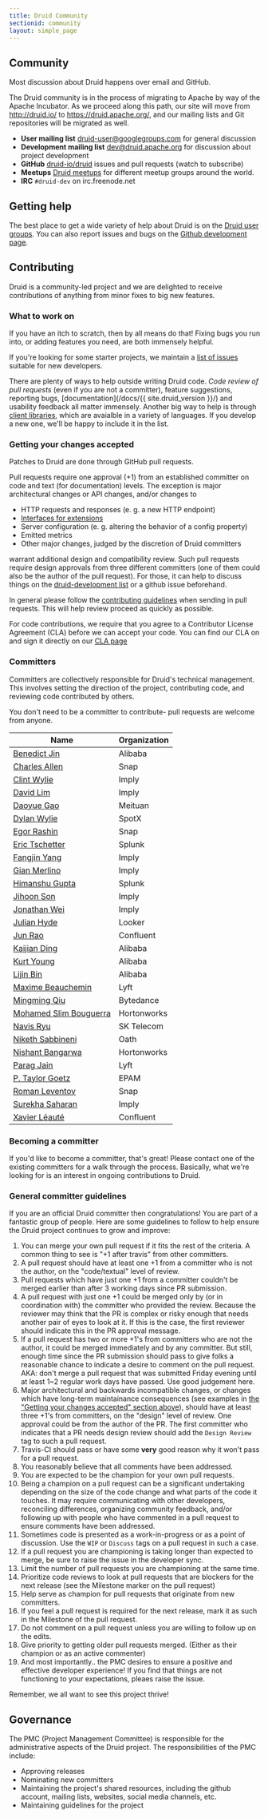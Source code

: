 ```yaml
---
title: Druid Community
sectionid: community
layout: simple_page
---
```


## Community

Most discussion about Druid happens over email and GitHub.

The Druid community is in the process of migrating to Apache by way of the Apache Incubator. As we proceed
along this path, our site will move from http://druid.io/ to https://druid.apache.org/, and our mailing lists
and Git repositories will be migrated as well.

* **User mailing list** [druid-user@googlegroups.com](https://groups.google.com/forum/#!forum/druid-user) for general discussion
* **Development mailing list** [dev@druid.apache.org](https://lists.apache.org/list.html?dev@druid.apache.org) for discussion about project development
* **GitHub** [druid-io/druid](https://github.com/apache/druid) issues and pull requests (watch to subscribe)
* **Meetups** [Druid meetups](https://www.meetup.com/topics/apache-druid/) for different meetup groups around the world.
* **IRC** `#druid-dev` on irc.freenode.net

## Getting help

The best place to get a wide variety of help about Druid is on the [Druid user
groups](druid-user@googlegroups.com). You can also report issues and bugs on
the [Github development page](https://github.com/apache/druid).

## Contributing

Druid is a community-led project and we are delighted to receive contributions
of anything from minor fixes to big new features.

### What to work on

If you have an itch to scratch, then by all means do that! Fixing bugs you run
into, or adding features you need, are both immensely helpful.

If you're looking for some starter projects, we maintain a [list of issues](https://github.com/apache/incubator-druid/issues?q=is%3Aopen+is%3Aissue+label%3A%22Difficulty+-+Easy%22) suitable
for new developers.

There are plenty of ways to help outside writing Druid code. *Code review of pull requests*
(even if you are not a committer), feature suggestions, reporting bugs, [documentation](/docs/{{ site.druid_version }}/)
and usability feedback all matter immensely. Another big way to help is
through [client libraries](/docs/latest/development/libraries.html), which are
avaialble in a variety of languages. If you develop a new one, we'll be happy
to include it in the list.

### Getting your changes accepted

Patches to Druid are done through GitHub pull requests.

Pull requests require one approval (+1) from an established committer on code and text (for documentation) levels. The
exception is major architectural changes or API changes, and/or changes to

 - HTTP requests and responses (e. g. a new HTTP endpoint)
 - [Interfaces for extensions](/docs/latest/development/modules.html)
 - Server configuration (e. g. altering the behavior of a config property)
 - Emitted metrics
 - Other major changes, judged by the discretion of Druid committers

warrant additional design and compatibility review. Such pull requests require design approvals from three different
committers (one of them could also be the author of the pull request). For those, it can help to discuss things
on the [druid-development list](https://groups.google.com/d/forum/druid-development) or a github issue beforehand.

In general please follow the [contributing guidelines](https://github.com/apache/incubator-druid/blob/master/CONTRIBUTING.md)
when sending in pull requests. This will help review proceed as quickly as
possible.

For code contributions, we require that you agree to a Contributor License
Agreement (CLA) before we can accept your code. You can find our CLA on and
sign it directly on our [CLA page](/community/cla.html)

### Committers

Committers are collectively responsible for Druid's technical management. This involves
setting the direction of the project, contributing code, and reviewing code contributed
by others.

You don't need to be a committer to contribute- pull requests are welcome from anyone.

| Name                                                  | Organization           |
| ----------------------------------------------------- | ---------------------- |
| [Benedict Jin](https://github.com/asdf2014)           | Alibaba                |
| [Charles Allen](https://github.com/drcrallen)         | Snap                   |
| [Clint Wylie](https://github.com/clintropolis)        | Imply                  |
| [David Lim](https://github.com/dclim)                 | Imply                  |
| [Daoyue Gao](https://github.com/gaodayue)             | Meituan                |
| [Dylan Wylie](https://github.com/Dylan1312)           | SpotX                  |
| [Egor Rashin](https://github.com/egor-ryashin)        | Snap                   |
| [Eric Tschetter](https://github.com/cheddar)          | Splunk                 |
| [Fangjin Yang](https://github.com/fjy)                | Imply                  |
| [Gian Merlino](https://github.com/gianm)              | Imply                  |
| [Himanshu Gupta](https://github.com/himanshug)        | Splunk                 |
| [Jihoon Son](https://github.com/jihoonson)            | Imply                  |
| [Jonathan Wei](https://github.com/jon-wei)            | Imply                  |
| [Julian Hyde](https://github.com/julianhyde)          | Looker                 |
| [Jun Rao](https://github.com/junrao)                  | Confluent              |
| [Kaijian Ding](https://github.com/kaijianding)        | Alibaba                |
| [Kurt Young](https://github.com/kurtyoung)            | Alibaba                |
| [Lijin Bin](https://github.com/binlijin)              | Alibaba                |
| [Maxime Beauchemin](https://github.com/mistercrunch)  | Lyft                   |
| [Mingming Qiu](https://github.com/QiuMM)              | Bytedance              |
| [Mohamed Slim Bouguerra](https://github.com/b-slim)   | Hortonworks            |
| [Navis Ryu](https://github.com/navis)                 | SK Telecom             |
| [Niketh Sabbineni](https://github.com/niketh)         | Oath                   |
| [Nishant Bangarwa](https://github.com/nishantmonu51)  | Hortonworks            |
| [Parag Jain](https://github.com/pjain1)               | Lyft                   |
| [P. Taylor Goetz](https://github.com/ptgoetz)         | EPAM                   |
| [Roman Leventov](https://github.com/leventov)         | Snap                   |
| [Surekha Saharan](https://github.com/surekhasaharan)  | Imply                  |
| [Xavier Léauté](https://github.com/xvrl)              | Confluent              |

### Becoming a committer

If you'd like to become a committer, that's great! Please contact one of the
existing committers for a walk through the process. Basically, what we're
looking for is an interest in ongoing contributions to Druid.

### General committer guidelines
If you are an official Druid committer then congratulations! You are part of a fantastic group of people. Here are some guidelines to follow to help ensure the Druid project continues to grow and improve:

1. You can merge your own pull request if it fits the rest of the criteria. A common thing to see is "+1 after travis" from other committers.
1. A pull request should have at least one +1 from a committer who is not the author, on the "code/textual" level of review.
1. Pull requests which have just one +1 from a committer couldn't be merged earlier than after 3 working days since PR submission.
1. A pull request with just one +1 could be merged only by (or in coordination with) the committer who provided the review. Because the reviewer may think that the PR is complex or risky enough that needs another pair of eyes to look at it. If this is the case, the first reviewer should indicate this in the PR approval message.
1. If a pull request has two or more +1's from committers who are not the author, it could be merged immediately and by any committer. But still, enough time since the PR submission should pass to give folks a reasonable chance to indicate a desire to comment on the pull request. AKA: don't merge a pull request that was submitted Friday evening until at least 1~2 regular work days have passed. Use good judgement here.
1. Major architectural and backwards incompatible changes, or changes which have long-term maintainance consequences (see examples in [the "Getting your changes accepted" section above](#getting-your-changes-accepted)), should have at least three +1's from committers, on the "design" level of review. One approval could be from the author of the PR. The first committer who indicates that a PR needs design review should add the `Design Review` tag to such a pull request.
1. Travis-CI should pass or have some **very** good reason why it won't pass for a pull request.
1. You reasonably believe that all comments have been addressed.
1. You are expected to be the champion for your own pull requests.
1. Being a champion on a pull request can be a significant undertaking depending on the size of the code change and what parts of the code it touches. It may require communicating with other developers, reconciling differences, organizing community feedback, and/or following up with people who have commented in a pull request to ensure comments have been addressed.
1. Sometimes code is presented as a work-in-progress or as a point of discussion. Use the `WIP` or `Discuss` tags on a pull request in such a case.
1. If a pull request you are championing is taking longer than expected to merge, be sure to raise the issue in the developer sync.
1. Limit the number of pull requests you are championing at the same time.
1. Prioritize code reviews to look at pull requests that are blockers for the next release (see the Milestone marker on the pull request)
1. Help serve as champion for pull requests that originate from new committers.
1. If you feel a pull request is required for the next release, mark it as such in the Milestone of the pull request.
1. Do not comment on a pull request unless you are willing to follow up on the edits.
1. Give priority to getting older pull requests merged. (Either as their champion or as an active commenter)
1. And most importantly.. the PMC desires to ensure a positive and effective developer experience! If you find that things are not functioning to your expectations, pleaes raise the issue.

Remember, we all want to see this project thrive!

## Governance

The PMC (Project Management Committee) is responsible for the administrative
aspects of the Druid project. The responsibilities of the PMC include:

- Approving releases
- Nominating new committers
- Maintaining the project's shared resources, including the github account,
  mailing lists, websites, social media channels, etc.
- Maintaining guidelines for the project

